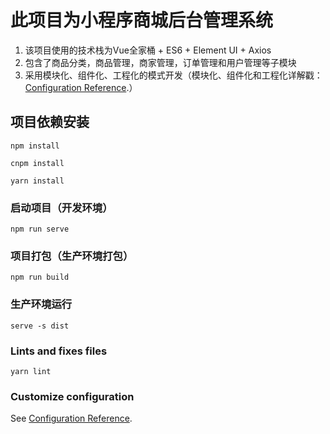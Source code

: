 # 此项目为小程序商城后台管理系统
1. 该项目使用的技术栈为Vue全家桶 + ES6 + Element UI + Axios
2. 包含了商品分类，商品管理，商家管理，订单管理和用户管理等子模块
3. 采用模块化、组件化、工程化的模式开发（模块化、组件化和工程化详解戳：[Configuration Reference](https://www.xcio.cn/index.php/archives/62/).）

## 项目依赖安装
```
npm install

cnpm install

yarn install
```

### 启动项目（开发环境）
```
npm run serve
```

### 项目打包（生产环境打包）
```
npm run build
```

### 生产环境运行
```
serve -s dist
```

### Lints and fixes files
```
yarn lint

```

### Customize configuration
See [Configuration Reference](https://cli.vuejs.org/config/).

